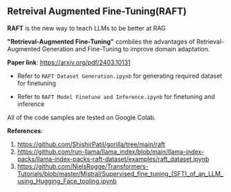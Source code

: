 ## Retreival Augmented Fine-Tuning(RAFT)

**RAFT** is the new way to teach LLMs to be better at RAG

**"Retrieval-Augmented Fine-Tuning"** combiles the advantages of Retrieval-Augmented Generation and Fine-Tuning to improve domain adaptation.


**Paper link**: https://arxiv.org/pdf/2403.10131


* Refer to `RAFT Dataset Generation.ipynb` for generating required dataset for finetuning

* Refer to `RAFT Model Finetune and Inference.ipynb` for finetuning and inference

All of the code samples are tested on Google Colab.

**References**:
1. https://github.com/ShishirPatil/gorilla/tree/main/raft
2. https://github.com/run-llama/llama_index/blob/main/llama-index-packs/llama-index-packs-raft-dataset/examples/raft_dataset.ipynb
3. https://github.com/NielsRogge/Transformers-Tutorials/blob/master/Mistral/Supervised_fine_tuning_(SFT)_of_an_LLM_using_Hugging_Face_tooling.ipynb